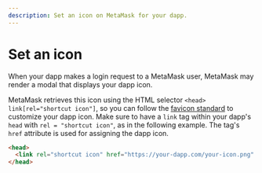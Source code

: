 ```yaml
---
description: Set an icon on MetaMask for your dapp.
---
```


# Set an icon

When your dapp makes a login request to a MetaMask user, MetaMask may render a modal that displays
your dapp icon.

MetaMask retrieves this icon using the HTML selector `<head> link[rel="shortcut icon"]`, so you can
follow the [favicon standard](https://en.wikipedia.org/wiki/Favicon) to customize your dapp icon.
Make sure to have a `link` tag within your dapp's `head` with `rel = "shortcut icon"`, as in the
following example.
The tag's `href` attribute is used for assigning the dapp icon.

```html
<head>
  <link rel="shortcut icon" href="https://your-dapp.com/your-icon.png" />
</head>
```
